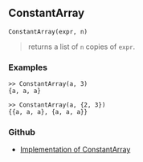 ## ConstantArray

```
ConstantArray(expr, n)
```
> returns a list of `n` copies of `expr`.

### Examples

```
>> ConstantArray(a, 3)
{a, a, a}
 
>> ConstantArray(a, {2, 3})
{{a, a, a}, {a, a, a}}
```

### Github

* [Implementation of ConstantArray](https://github.com/axkr/symja_android_library/blob/master/symja_android_library/matheclipse-core/src/main/java/org/matheclipse/core/builtin/ListFunctions.java#L1643) 
